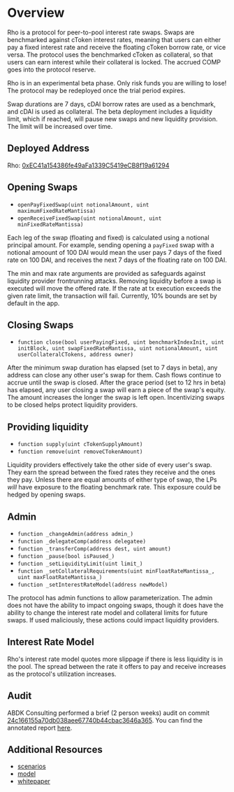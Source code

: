 # Overview

Rho is a protocol for peer-to-pool interest rate swaps. Swaps are benchmarked against cToken interest rates, meaning that users can either pay a fixed interest rate and receive the floating cToken borrow rate, or vice versa. The protocol uses the benchmarked cToken as collateral, so that users can earn interest while their collateral is locked. The accrued COMP goes into the protocol reserve.

Rho is in an experimental beta phase. Only risk funds you are willing to lose! The protocol may be redeployed once the trial period expires.

Swap durations are 7 days, cDAI borrow rates are used as a benchmark, and cDAI is used as collateral. The beta deployment includes a liquidity limit, which if reached, will pause new swaps and new liquidity provision. The limit will be increased over time.

## Deployed Address
Rho: [0xEC41a154386fe49aFa1339C5419eCB8f19a61294](https://etherscan.io/address/0xEC41a154386fe49aFa1339C5419eCB8f19a61294)

## Opening Swaps 
* `openPayFixedSwap(uint notionalAmount, uint maximumFixedRateMantissa)`
* `openReceiveFixedSwap(uint notionalAmount, uint minFixedRateMantissa)`

Each leg of the swap (floating and fixed) is calculated using a notional principal amount. For example, sending opening a `payFixed` swap with a notional amoount of 100 DAI would mean the user pays 7 days of the fixed rate on 100 DAI, and receives the next 7 days of the floating rate on 100 DAI.

The min and max rate arguments are provided as safeguards against liquidity provider frontrunning attacks. Removing liquidity before a swap is executed will move the offered rate. If the rate at tx execution exceeds the given rate limit, the transaction will fail. Currently, 10% bounds are set by default in the app. 

## Closing Swaps 
* `function close(bool userPayingFixed, uint benchmarkIndexInit, uint initBlock, uint swapFixedRateMantissa, uint notionalAmount, uint userCollateralCTokens, address owner)`

After the minimum swap duration has elapsed (set to 7 days in beta), any address can close any other user's swap for them. Cash flows continue to accrue until the swap is closed. 
After the grace period (set to 12 hrs in beta) has elapsed, any user closing a swap will earn a piece of the swap's equity. The amount increases the longer the swap is left open. Incentivizing swaps to be closed helps protect liquidity providers. 

## Providing liquidity 
* `function supply(uint cTokenSupplyAmount)`
* `function remove(uint removeCTokenAmount)`

Liquidity providers effectively take the other side of every user's swap. They earn the spread between the fixed rates they receive and the ones they pay. Unless there are equal amounts of either type of swap, the LPs *will* have exposure to the floating benchmark rate. This exposure could be hedged by opening swaps. 

## Admin 
* `function _changeAdmin(address admin_)`
* `function _delegateComp(address delegatee)`
* `function _transferComp(address dest, uint amount)`
* `function _pause(bool isPaused_)`
* `function _setLiquidityLimit(uint limit_)`
* `function _setCollateralRequirements(uint minFloatRateMantissa_, uint maxFloatRateMantissa_)`
* `function _setInterestRateModel(address newModel)`

The protocol has admin functions to allow parameterization. The admin does not have the ability to impact ongoing swaps, though it does have the ability to change the interest rate model and collateral limits for future swaps. If used maliciously, these actions could impact liquidity providers. 

## Interest Rate Model

Rho's interest rate model quotes more slippage if there is less liquidity is in the pool. The spread between the rate it offers to pay and receive increases as the protocol's utilization increases.

## Audit 

ABDK Consulting performed a brief (2 person weeks) audit on commit [24c166155a70db038aee67740b44cbac3646a365](https://github.com/Rho-protocol/rho-contracts/releases/tag/v0.2-alpha). You can find the annotated report [here](https://docs.google.com/document/d/1HAw1EjPbLUGEOBLq5tq01w3zGeA8fK5IiRjcRfI9S6E/edit?usp=sharing).

## Additional Resources
* [scenarios](https://docs.google.com/spreadsheets/d/1w2EEdeKWvx7haG0p8vp5h9kBmOGBXVOpb6UTZOOV1io/edit#gid=537619964)
* [model](https://observablehq.com/d/d04daaa430a6de46)
* [whitepaper](http://maxcwolff.com/rho.pdf)
